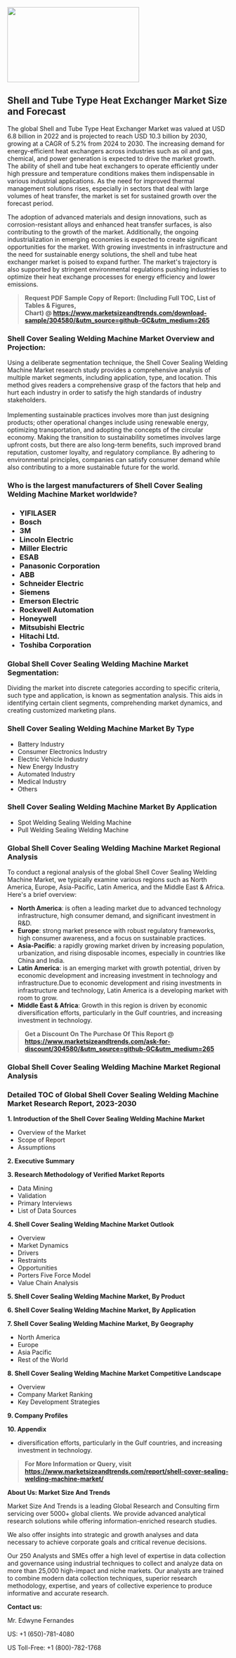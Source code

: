 <p><img class="alignnone size-medium wp-image-20088" src="https://ffe5etoiles.com/wp-content/uploads/2024/12/MST1-300x171.png" alt="" width="300" height="171" /></p><h2>Shell and Tube Type Heat Exchanger Market Size and Forecast</h2><p>The global Shell and Tube Type Heat Exchanger Market was valued at USD 6.8 billion in 2022 and is projected to reach USD 10.3 billion by 2030, growing at a CAGR of 5.2% from 2024 to 2030. The increasing demand for energy-efficient heat exchangers across industries such as oil and gas, chemical, and power generation is expected to drive the market growth. The ability of shell and tube heat exchangers to operate efficiently under high pressure and temperature conditions makes them indispensable in various industrial applications. As the need for improved thermal management solutions rises, especially in sectors that deal with large volumes of heat transfer, the market is set for sustained growth over the forecast period.</p><p>The adoption of advanced materials and design innovations, such as corrosion-resistant alloys and enhanced heat transfer surfaces, is also contributing to the growth of the market. Additionally, the ongoing industrialization in emerging economies is expected to create significant opportunities for the market. With growing investments in infrastructure and the need for sustainable energy solutions, the shell and tube heat exchanger market is poised to expand further. The market's trajectory is also supported by stringent environmental regulations pushing industries to optimize their heat exchange processes for energy efficiency and lower emissions.</p></p><blockquote id="" class=""><strong>Request PDF Sample Copy of Report: (Including Full TOC, List of Tables &amp; Figures, Chart)&nbsp;@&nbsp;<strong><a href="https://www.marketsizeandtrends.com/download-sample/304580/&utm_source=github-GC&utm_medium=265" target="_blank">https://www.marketsizeandtrends.com/download-sample/304580/&utm_source=github-GC&utm_medium=265</a></strong></strong></blockquote><h3 id="" class="">Shell Cover Sealing Welding Machine Market&nbsp;Overview and Projection:</h3><p id="" class="">Using a deliberate segmentation technique, the Shell Cover Sealing Welding Machine Market research study provides a comprehensive analysis of multiple market segments, including application, type, and location. This method gives readers a comprehensive grasp of the factors that help and hurt each industry in order to satisfy the high standards of industry stakeholders. <br /> <br />Implementing sustainable practices involves more than just designing products; other operational changes include using renewable energy, optimizing transportation, and adopting the concepts of the circular economy. Making the transition to sustainability sometimes involves large upfront costs, but there are also long-term benefits, such improved brand reputation, customer loyalty, and regulatory compliance. By adhering to environmental principles, companies can satisfy consumer demand while also contributing to a more sustainable future for the world.</p><h3 id="" class="">Who is the largest manufacturers of&nbsp;Shell Cover Sealing Welding Machine Market worldwide?</h3><h3 class=""><p><ul><li>YIFILASER </li><li> Bosch </li><li> 3M </li><li> Lincoln Electric </li><li> Miller Electric </li><li> ESAB </li><li> Panasonic Corporation </li><li> ABB </li><li> Schneider Electric </li><li> Siemens </li><li> Emerson Electric </li><li> Rockwell Automation </li><li> Honeywell </li><li> Mitsubishi Electric </li><li> Hitachi Ltd. </li><li> Toshiba Corporation</li></ul></p></h3><h3 id="" class="">Global&nbsp;Shell Cover Sealing Welding Machine Market Segmentation:</h3><p id="" class="">Dividing the market into discrete categories according to specific criteria, such type and application, is known as segmentation analysis. This aids in identifying certain client segments, comprehending market dynamics, and creating customized marketing plans.</p><h3 id="" class="">Shell Cover Sealing Welding Machine Market&nbsp;By Type</h3><p><p><ul><li>Battery Industry</li><li> Consumer Electronics Industry</li><li> Electric Vehicle Industry</li><li> New Energy Industry</li><li> Automated Industry</li><li> Medical Industry</li><li> Others</p></li></ul></p></p><h3 id="" class="">Shell Cover Sealing Welding Machine Market&nbsp;By Application</h3><p class=""><p><ul><li>Spot Welding Sealing Welding Machine</li><li> Pull Welding Sealing Welding Machine</li></ul></p></p><h3 id="" class="">Global Shell Cover Sealing Welding Machine Market Regional Analysis</h3><p id="" class="">To conduct a regional analysis of the global Shell Cover Sealing Welding Machine Market, we typically examine various regions such as North America, Europe, Asia-Pacific, Latin America, and the Middle East &amp; Africa. Here's a brief overview:</p><ul><li><strong>North America</strong>: is often a leading market due to advanced technology infrastructure, high consumer demand, and significant investment in R&amp;D.</li><li><strong>Europe</strong>: strong market presence with robust regulatory frameworks, high consumer awareness, and a focus on sustainable practices.</li><li><strong>Asia-Pacific</strong>: a rapidly growing market driven by increasing population, urbanization, and rising disposable incomes, especially in countries like China and India.</li><li><strong>Latin America</strong>: is an emerging market with growth potential, driven by economic development and increasing investment in technology and infrastructure.Due to economic development and rising investments in infrastructure and technology, Latin America is a developing market with room to grow.</li><li><strong>Middle East &amp; Africa</strong>: Growth in this region is driven by economic diversification efforts, particularly in the Gulf countries, and increasing investment in technology.</li></ul><blockquote id="" class=""><strong>Get a Discount On The Purchase Of This Report @ <strong><a href="https://www.marketsizeandtrends.com/ask-for-discount/304580/&utm_source=github-GC&utm_medium=265" target="_blank">https://www.marketsizeandtrends.com/ask-for-discount/304580/&utm_source=github-GC&utm_medium=265</a></strong></strong></blockquote><h3 id="" class="">Global Shell Cover Sealing Welding Machine Market Regional Analysis</h3><h3 id="" class="">Detailed TOC of Global Shell Cover Sealing Welding Machine Market Research Report, 2023-2030</h3><p id="" class=""><strong>1. Introduction of the Shell Cover Sealing Welding Machine Market</strong></p><ul><li>Overview of the Market</li><li>Scope of Report</li><li>Assumptions</li></ul><p id="" class=""><strong>2. Executive Summary</strong></p><p id="" class=""><strong>3. Research Methodology of Verified Market Reports</strong></p><ul><li>Data Mining</li><li>Validation</li><li>Primary Interviews</li><li>List of Data Sources</li></ul><p id="" class=""><strong>4. Shell Cover Sealing Welding Machine Market Outlook</strong></p><ul><li>Overview</li><li>Market Dynamics</li><li>Drivers</li><li>Restraints</li><li>Opportunities</li><li>Porters Five Force Model</li><li>Value Chain Analysis</li></ul><p id="" class=""><strong>5. Shell Cover Sealing Welding Machine Market, By Product</strong></p><p id="" class=""><strong>6. Shell Cover Sealing Welding Machine Market, By Application</strong></p><p id="" class=""><strong>7. Shell Cover Sealing Welding Machine Market, By Geography</strong></p><ul><li>North America</li><li>Europe</li><li>Asia Pacific</li><li>Rest of the World</li></ul><p id="" class=""><strong>8. Shell Cover Sealing Welding Machine Market Competitive Landscape</strong></p><ul><li>Overview</li><li>Company Market Ranking</li><li>Key Development Strategies</li></ul><p id="" class=""><strong>9. Company Profiles</strong></p><p id="" class=""><strong>10. Appendix</strong></p><ul><li>diversification efforts, particularly in the Gulf countries, and increasing investment in technology.</li></ul><blockquote id="" class=""><strong>For More Information or Query, visit <strong><strong><a href="https://www.marketsizeandtrends.com/report/shell-cover-sealing-welding-machine-market/" target="_blank">https://www.marketsizeandtrends.com/report/shell-cover-sealing-welding-machine-market/</a></strong></strong></strong></blockquote><p id="" class=""><strong>About Us: Market Size And Trends</strong></p><p id="" class="">Market Size And Trends is a leading Global Research and Consulting firm servicing over 5000+ global clients. We provide advanced analytical research solutions while offering information-enriched research studies.</p><p id="" class="">We also offer insights into strategic and growth analyses and data necessary to achieve corporate goals and critical revenue decisions.</p><p id="" class="">Our 250 Analysts and SMEs offer a high level of expertise in data collection and governance using industrial techniques to collect and analyze data on more than 25,000 high-impact and niche markets. Our analysts are trained to combine modern data collection techniques, superior research methodology, expertise, and years of collective experience to produce informative and accurate research.</p><p id="" class=""><strong>Contact us:</strong></p><p id="" class="">Mr. Edwyne Fernandes</p><p id="" class="">US: +1 (650)-781-4080</p><p id="" class="">US Toll-Free: +1 (800)-782-1768</p>
